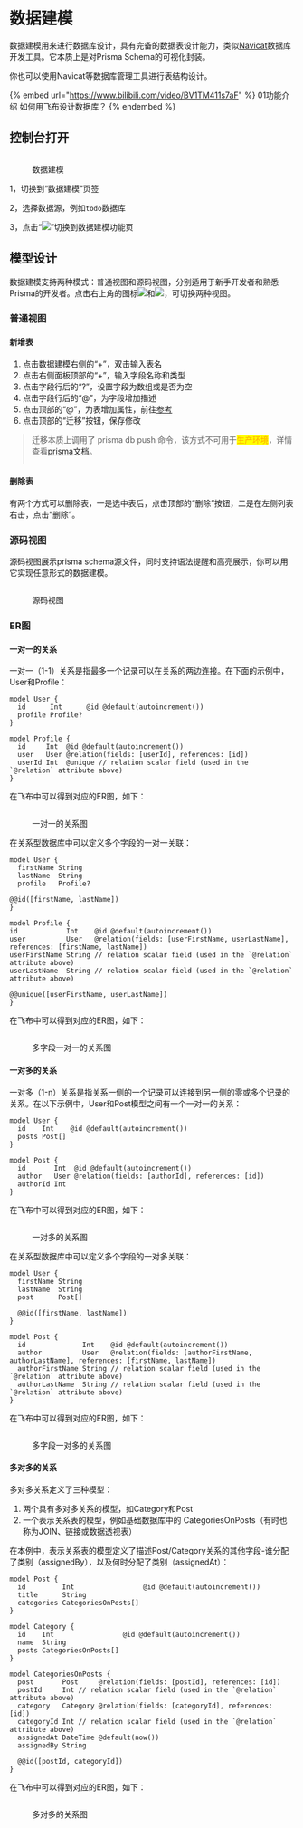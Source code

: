 # 数据建模

数据建模用来进行数据库设计，具有完备的数据表设计能力，类似[Navicat](https://navicat.com.cn/products#navicat)数据库开发工具。它本质上是对Prisma Schema的可视化封装。

你也可以使用Navicat等数据库管理工具进行表结构设计。

{% embed url="https://www.bilibili.com/video/BV1TM411s7aF" %}
01功能介绍 如何用飞布设计数据库？
{% endembed %}

## 控制台打开

<figure><img src="../../../.gitbook/assets/image (20) (1).png" alt=""><figcaption><p>数据建模</p></figcaption></figure>

1，切换到“数据建模”页签

2，选择数据源，例如`todo`数据库

3，点击“![](<../../../.gitbook/assets/image (2) (2).png>)”切换到数据建模功能页

## 模型设计

数据建模支持两种模式：普通视图和源码视图，分别适用于新手开发者和熟悉Prisma的开发者。点击右上角的图标![](<../../../.gitbook/assets/image (13) (3).png>)和![](<../../../.gitbook/assets/image (21) (1).png>)，可切换两种视图。

### 普通视图

#### 新增表

1. 点击数据建模右侧的“+”，双击输入表名
2. 点击右侧面板顶部的“+”，输入字段名称和类型
3. 点击字段行后的“?”，设置字段为数组或是否为空
4. 点击字段行后的“@”，为字段增加描述
5. 点击顶部的“@”，为表增加属性，前往[参考](https://www.prisma.io/docs/concepts/components/prisma-schema/data-model#defining-attributes)
6. 点击顶部的“迁移”按钮，保存修改

> 迁移本质上调用了 prisma db push 命令，该方式不可用于<mark style="color:orange;">生产环境</mark>，详情查看[prisma文档](https://www.prisma.io/docs/concepts/components/prisma-migrate/db-push)。
>
> <img src="https://website-v9.vercel.app/illustrations/home-page/hasslefree-migrations.svg" alt="" data-size="original">

#### 删除表

有两个方式可以删除表，一是选中表后，点击顶部的“删除”按钮，二是在左侧列表右击，点击“删除”。

### 源码视图

源码视图展示prisma schema源文件，同时支持语法提醒和高亮展示，你可以用它实现任意形式的数据建模。

<figure><img src="../../../.gitbook/assets/image (8) (3).png" alt=""><figcaption><p>源码视图</p></figcaption></figure>

### ER图

#### 一对一的关系

一对一（1-1）关系是指最多一个记录可以在关系的两边连接。在下面的示例中，User和Profile：

```
model User {
  id      Int      @id @default(autoincrement())
  profile Profile?
}

model Profile {
  id     Int  @id @default(autoincrement())
  user   User @relation(fields: [userId], references: [id])
  userId Int  @unique // relation scalar field (used in the `@relation` attribute above)
}
```

在飞布中可以得到对应的ER图，如下：

<figure><img src="../../../.gitbook/assets/er-one-to-one.png" alt=""><figcaption><p>一对一的关系图</p></figcaption></figure>

在关系型数据库中可以定义多个字段的一对一关联：

```
model User {
  firstName String
  lastName  String
  profile   Profile?

@@id([firstName, lastName])
}

model Profile {
id            Int    @id @default(autoincrement())
user          User   @relation(fields: [userFirstName, userLastName], references: [firstName, lastName])
userFirstName String // relation scalar field (used in the `@relation` attribute above)
userLastName  String // relation scalar field (used in the `@relation` attribute above)

@@unique([userFirstName, userLastName])
}
```

在飞布中可以得到对应的ER图，如下：

<figure><img src="../../../.gitbook/assets/er-one-to-one-multi-field.png" alt=""><figcaption><p>多字段一对一的关系图</p></figcaption></figure>

#### 一对多的关系

一对多（1-n）关系是指关系一侧的一个记录可以连接到另一侧的零或多个记录的关系。在以下示例中，User和Post模型之间有一个一对一的关系：

```
model User {
  id    Int    @id @default(autoincrement())
  posts Post[]
}

model Post {
  id       Int  @id @default(autoincrement())
  author   User @relation(fields: [authorId], references: [id])
  authorId Int
}
```

在飞布中可以得到对应的ER图，如下：

<figure><img src="../../../.gitbook/assets/er-one-to-many.png" alt=""><figcaption><p>一对多的关系图</p></figcaption></figure>

在关系型数据库中可以定义多个字段的一对多关联：

```
model User {
  firstName String
  lastName  String
  post      Post[]

  @@id([firstName, lastName])
}

model Post {
  id              Int    @id @default(autoincrement())
  author          User   @relation(fields: [authorFirstName, authorLastName], references: [firstName, lastName])
  authorFirstName String // relation scalar field (used in the `@relation` attribute above)
  authorLastName  String // relation scalar field (used in the `@relation` attribute above)
}
```

在飞布中可以得到对应的ER图，如下：

<figure><img src="../../../.gitbook/assets/er-one-to-many-multi-field.png" alt=""><figcaption><p>多字段一对多的关系图</p></figcaption></figure>

#### 多对多的关系

多对多关系定义了三种模型：

1. 两个具有多对多关系的模型，如Category和Post
2. 一个表示关系表的模型，例如基础数据库中的 CategoriesOnPosts（有时也称为JOIN、链接或数据透视表）

在本例中，表示关系表的模型定义了描述Post/Category关系的其他字段-谁分配了类别（assignedBy），以及何时分配了类别（assignedAt）：

```
model Post {
  id         Int                 @id @default(autoincrement())
  title      String
  categories CategoriesOnPosts[]
}

model Category {
  id    Int                 @id @default(autoincrement())
  name  String
  posts CategoriesOnPosts[]
}

model CategoriesOnPosts {
  post       Post     @relation(fields: [postId], references: [id])
  postId     Int // relation scalar field (used in the `@relation` attribute above)
  category   Category @relation(fields: [categoryId], references: [id])
  categoryId Int // relation scalar field (used in the `@relation` attribute above)
  assignedAt DateTime @default(now())
  assignedBy String

  @@id([postId, categoryId])
}
```

在飞布中可以得到对应的ER图，如下：

<figure><img src="../../../.gitbook/assets/er-many-to-many.png" alt=""><figcaption><p>多对多的关系图</p></figcaption></figure>
